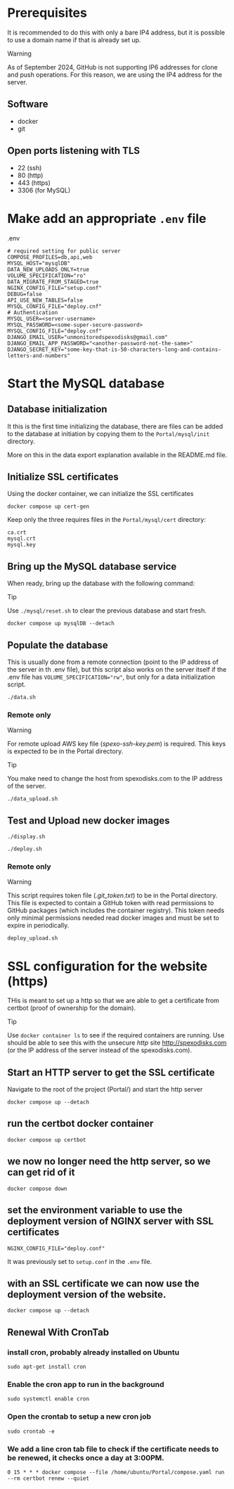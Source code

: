 # Prerequisites

It is recommended to do this with only a bare IP4 address, 
but it is possible to use a domain name if that is already set up.

> [!WARNING]
> As of September 2024, GitHub is not supporting IP6 addresses 
> for clone and push operations. For this reason,
> we are using the IP4 address for the server.

## Software
- docker 
- git

## Open ports listening with TLS
- 22 (ssh)
- 80 (http)
- 443 (https)
- 3306 (for MySQL)



# Make add an appropriate `.env` file

.env
```
# required setting for public server
COMPOSE_PROFILES=db,api,web
MYSQL_HOST="mysqlDB"
DATA_NEW_UPLOADS_ONLY=true
VOLUME_SPECIFICATION="ro"
DATA_MIGRATE_FROM_STAGED=true
NGINX_CONFIG_FILE="setup.conf"
DEBUG=false
API_USE_NEW_TABLES=false
MYSQL_CONFIG_FILE="deploy.cnf"
# Authentication
MYSQL_USER=<server-username>
MYSQL_PASSWORD=<some-super-secure-password>
MYSQL_CONFIG_FILE="deploy.cnf"
DJANGO_EMAIL_USER="unmonitoredspexodisks@gmail.com"
DJANGO_EMAIL_APP_PASSWORD="<another-password-not-the-same>"
DJANGO_SECRET_KEY="some-key-that-is-50-characters-long-and-contains-letters-and-numbers"
```
# Start the MySQL database

## Database initialization
It this is the first time initializing the database,
there are files can be added to the database at initiation
by copying them to the `Portal/mysql/init` directory.

More on this in the data export explanation available in the README.md file.

## Initialize SSL certificates

Using the docker container, we can initialize the SSL certificates

```
docker compose up cert-gen
```

Keep only the three requires files in the `Portal/mysql/cert` directory:

```
ca.crt
mysql.crt
mysql.key
```


## Bring up the MySQL database service
When ready, bring up the database with the following command:

> [!TIP]
> Use `./mysql/reset.sh` to clear the previous database and start fresh.

```
docker compose up mysqlDB --detach
```

## Populate the database

This is usually done from a remote connection 
(point to the IP address of the server in th .env file), 
but this script also works on the server itself 
if the .env file has `VOLUME_SPECIFICATION="rw"`, 
but only for a data initialization script.

```
./data.sh
```

### Remote only

> [!WARNING]
> For remote upload AWS key file (*spexo-ssh-key.pem*) is required.
> This keys is expected to be in the Portal directory.

> [!TIP]
> You make need to change the host from spexodisks.com to the IP address of the server.
```
./data_upload.sh
```

## Test and Upload new docker images

```
./display.sh
```

```
./deploy.sh
```

### Remote only

> [!WARNING]
> This script requires token file (*.git_token.txt*) to be in the Portal directory.
> This file is expected to contain a GitHub token with 
> read permissions to GitHub packages (which includes the container registry).
> This token needs only minimal permissions needed read docker images
> and must be set to expire in periodically. 

```
deploy_upload.sh
```

# SSL configuration for the website (https)

THis is meant to set up a http so that we are able to get a certificate from certbot
(proof of ownership for the domain).

> [!TIP]
> Use `docker container ls` to see if the required containers are running.
> Use should be able to see this with the unsecure *http* site http://spexodisks.com
> (or the IP address of the server instead of the spexodisks.com).

## Start an HTTP server to get the SSL certificate
Navigate to the root of the project (Portal/) and start the http server

```
docker compose up --detach
```

## run the certbot docker container

```
docker compose up certbot
```

## we now no longer need the http server, so we can get rid of it

```
docker compose down
```

## set the environment variable to use the deployment version of NGINX server with SSL certificates


```
NGINX_CONFIG_FILE="deploy.conf"
```

It was previously set to `setup.conf` in the `.env` file.


## with an SSL certificate we can now use the deployment version of the website.

```
docker compose up --detach
```

## Renewal With CronTab

### install cron, probably already installed on Ubuntu
```
sudo apt-get install cron
```

### Enable the cron app to run in the background

```
sudo systemctl enable cron
```

### Open the crontab to setup a new cron job

```
sudo crontab -e
```


### We add a line cron tab file to check if the certificate needs to be renewed, it checks once a day at 3:00PM.

```
0 15 * * * docker compose --file /home/ubuntu/Portal/compose.yaml run --rm certbot renew --quiet
```